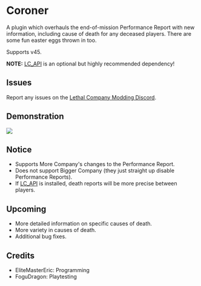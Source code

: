# Coroner

A plugin which overhauls the end-of-mission Performance Report with new information, including cause of death for any deceased players. There are some fun easter eggs thrown in too.

Supports v45.

**NOTE:** [LC_API](https://thunderstore.io/c/lethal-company/p/2018/LC_API/) is an optional but highly recommended dependency!

## Issues
Report any issues on the [Lethal Company Modding Discord](https://discord.com/channels/1168655651455639582/1180049504418930709).

## Demonstration
![](https://raw.githubusercontent.com/EliteMasterEric/Coroner/master/Art/Nutcracker.png)

## Notice
- Supports More Company's changes to the Performance Report.
- Does not support Bigger Company (they just straight up disable Performance Reports).
- If [LC_API](https://thunderstore.io/c/lethal-company/p/2018/LC_API/) is installed, death reports will be more precise between players.

## Upcoming
- More detailed information on specific causes of death.
- More variety in causes of death.
- Additional bug fixes.

## Credits
- EliteMasterEric: Programming
- FoguDragon: Playtesting
